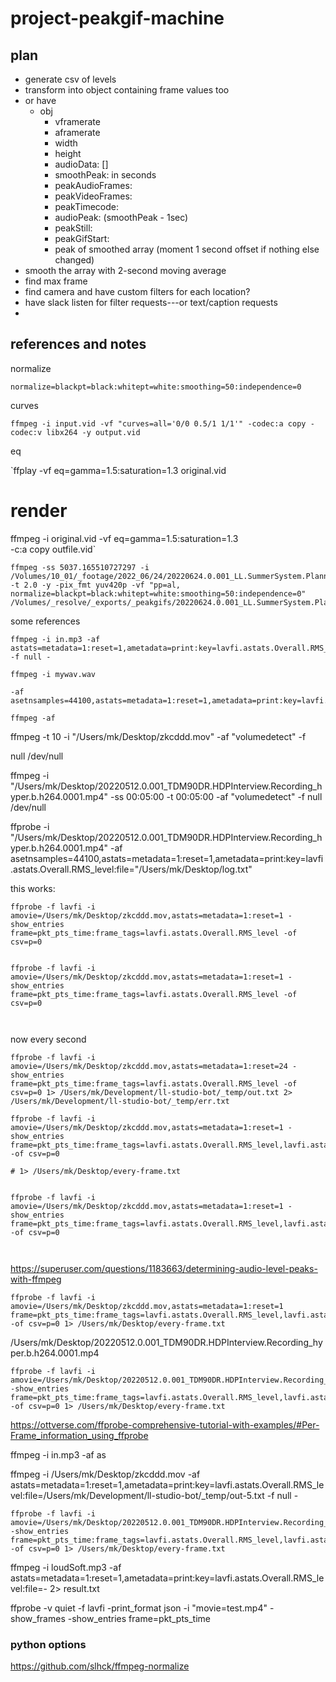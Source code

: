 # project-peakgif-machine

## plan 

- generate csv of levels
- transform into object containing frame values too
- or have
    - obj
        - vframerate
        - aframerate
        - width
        - height
        - audioData: []
        - smoothPeak: in seconds
        - peakAudioFrames:
        - peakVideoFrames:
        - peakTimecode: 
        - audioPeak: (smoothPeak - 1sec)
        - peakStill: 
        - peakGifStart:
        - peak of smoothed array (moment 1 second offset if nothing else changed)
- smooth the array with 2-second moving average
- find max frame
- find camera and have custom filters for each location?
- have slack listen for filter requests---or text/caption requests
- 


## references and notes


normalize

`normalize=blackpt=black:whitept=white:smoothing=50:independence=0`

curves

`ffmpeg -i input.vid -vf "curves=all='0/0 0.5/1 1/1'" -codec:a copy -codec:v libx264 -y output.vid`

eq

`ffplay -vf eq=gamma=1.5:saturation=1.3 original.vid 

# render
ffmpeg -i original.vid -vf eq=gamma=1.5:saturation=1.3 \
    -c:a copy  outfile.vid`


```
ffmpeg -ss 5037.165510727297 -i /Volumes/10_01/_footage/2022_06/24/20220624.0.001_LL.SummerSystem.Planning/hyper.a.h264/20220624.0.001_LL.SummerSystem.Planning_hyper.a.h264.0001.mp4 -t 2.0 -y -pix_fmt yuv420p -vf "pp=al, normalize=blackpt=black:whitept=white:smoothing=50:independence=0" /Volumes/_resolve/_exports/_peakgifs/20220624.0.001_LL.SummerSystem.Planning_hyper.a.h264.0001_segment.mov
```


some references

```
ffmpeg -i in.mp3 -af astats=metadata=1:reset=1,ametadata=print:key=lavfi.astats.Overall.RMS_level:file=log.txt -f null -
```

```
ffmpeg -i mywav.wav 

-af asetnsamples=44100,astats=metadata=1:reset=1,ametadata=print:key=lavfi.astats.Overall.RMS_level:file=log.txt
```


```
ffmpeg -af 
```

ffmpeg -t 10 -i "/Users/mk/Desktop/zkcddd.mov" -af "volumedetect" -f 

null /dev/null


ffmpeg -i "/Users/mk/Desktop/20220512.0.001_TDM90DR.HDPInterview.Recording_hyper.b.h264.0001.mp4" -ss 00:05:00 -t 00:05:00 -af "volumedetect" -f null /dev/null


ffprobe -i "/Users/mk/Desktop/20220512.0.001_TDM90DR.HDPInterview.Recording_hyper.b.h264.0001.mp4" -af asetnsamples=44100,astats=metadata=1:reset=1,ametadata=print:key=lavfi.astats.Overall.RMS_level:file="/Users/mk/Desktop/log.txt"


this works:
```
ffprobe -f lavfi -i amovie=/Users/mk/Desktop/zkcddd.mov,astats=metadata=1:reset=1 -show_entries   frame=pkt_pts_time:frame_tags=lavfi.astats.Overall.RMS_level -of csv=p=0


ffprobe -f lavfi -i amovie=/Users/mk/Desktop/zkcddd.mov,astats=metadata=1:reset=1 -show_entries   frame=pkt_pts_time:frame_tags=lavfi.astats.Overall.RMS_level -of csv=p=0



```

now every second
```
ffprobe -f lavfi -i amovie=/Users/mk/Desktop/zkcddd.mov,astats=metadata=1:reset=24 -show_entries   frame=pkt_pts_time:frame_tags=lavfi.astats.Overall.RMS_level -of csv=p=0 1> /Users/mk/Development/ll-studio-bot/_temp/out.txt 2> /Users/mk/Development/ll-studio-bot/_temp/err.txt
```

```
ffprobe -f lavfi -i amovie=/Users/mk/Desktop/zkcddd.mov,astats=metadata=1:reset=1 -show_entries   frame=pkt_pts_time:frame_tags=lavfi.astats.Overall.RMS_level,lavfi.astats.1.RMS_level,lavfi.astats.2.RMS_level -of csv=p=0 

# 1> /Users/mk/Desktop/every-frame.txt


ffprobe -f lavfi -i amovie=/Users/mk/Desktop/zkcddd.mov,astats=metadata=1:reset=1 -show_entries   frame=pkt_pts_time:frame_tags=lavfi.astats.Overall.RMS_level,lavfi.astats.1.RMS_level,lavfi.astats.2.RMS_level -of csv=p=0 



```

https://superuser.com/questions/1183663/determining-audio-level-peaks-with-ffmpeg




```
ffprobe -f lavfi -i amovie=/Users/mk/Desktop/zkcddd.mov,astats=metadata=1:reset=1  frame=pkt_pts_time:frame_tags=lavfi.astats.Overall.RMS_level,lavfi.astats.1.RMS_level,lavfi.astats.2.RMS_level -of csv=p=0 1> /Users/mk/Desktop/every-frame.txt
```




/Users/mk/Desktop/20220512.0.001_TDM90DR.HDPInterview.Recording_hyper.b.h264.0001.mp4

```
ffprobe -f lavfi -i amovie=/Users/mk/Desktop/20220512.0.001_TDM90DR.HDPInterview.Recording_hyper.b.h264.0001.mp4,astats=metadata=1:reset=1 -show_entries   frame=pkt_pts_time:frame_tags=lavfi.astats.Overall.RMS_level,lavfi.astats.1.RMS_level,lavfi.astats.2.RMS_level -of csv=p=0 1> /Users/mk/Desktop/every-frame.txt
```

https://ottverse.com/ffprobe-comprehensive-tutorial-with-examples/#Per-Frame_information_using_ffprobe


ffmpeg -i in.mp3 -af as

ffmpeg -i /Users/mk/Desktop/zkcddd.mov -af astats=metadata=1:reset=1,ametadata=print:key=lavfi.astats.Overall.RMS_level:file=/Users/mk/Development/ll-studio-bot/_temp/out-5.txt -f null -



```
ffprobe -f lavfi -i amovie=/Users/mk/Desktop/20220512.0.001_TDM90DR.HDPInterview.Recording_hyper.b.h264.0001.mp4,astats=metadata=print:reset=1 -show_entries   frame=pkt_pts_time:frame_tags=lavfi.astats.Overall.RMS_level,lavfi.astats.1.RMS_level,lavfi.astats.2.RMS_level -of csv=p=0 1> /Users/mk/Desktop/every-frame.txt
```



ffmpeg -i loudSoft.mp3 -af astats=metadata=1:reset=1,ametadata=print:key=lavfi.astats.Overall.RMS_level:file=- 2> result.txt


ffprobe -v quiet -f lavfi -print_format json -i "movie=test.mp4" -show_frames -show_entries frame=pkt_pts_time





### python options

https://github.com/slhck/ffmpeg-normalize

